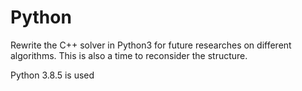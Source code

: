 # Python
Rewrite the C++ solver in Python3 for future researches on different algorithms. 
This is also a time to reconsider the structure. 

Python 3.8.5 is used